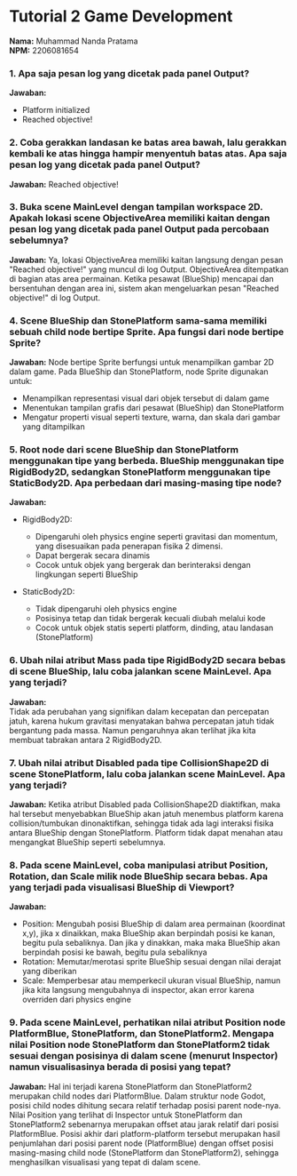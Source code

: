 # Tutorial 2 Game Development

**Nama:** Muhammad Nanda Pratama  
**NPM:** 2206081654

### 1. Apa saja pesan log yang dicetak pada panel Output?  
**Jawaban:**
- Platform initialized 
- Reached objective!


### 2. Coba gerakkan landasan ke batas area bawah, lalu gerakkan kembali ke atas hingga hampir menyentuh batas atas. Apa saja pesan log yang dicetak pada panel Output?  
**Jawaban:** Reached objective!

### 3. Buka scene MainLevel dengan tampilan workspace 2D. Apakah lokasi scene ObjectiveArea memiliki kaitan dengan pesan log yang dicetak pada panel Output pada percobaan sebelumnya?  
**Jawaban:**
Ya, lokasi ObjectiveArea memiliki kaitan langsung dengan pesan "Reached objective!" yang muncul di log Output. ObjectiveArea ditempatkan di bagian atas area permainan. Ketika pesawat (BlueShip) mencapai dan bersentuhan dengan area ini, sistem akan mengeluarkan pesan "Reached objective!" di log Output.


### 4. Scene BlueShip dan StonePlatform sama-sama memiliki sebuah child node bertipe Sprite. Apa fungsi dari node bertipe Sprite?  
**Jawaban:** 
Node bertipe Sprite berfungsi untuk menampilkan gambar 2D dalam game. Pada BlueShip dan StonePlatform, node Sprite digunakan untuk:
- Menampilkan representasi visual dari objek tersebut di dalam game
- Menentukan tampilan grafis dari pesawat (BlueShip) dan StonePlatform
- Mengatur properti visual seperti texture, warna, dan skala dari gambar yang ditampilkan

### 5. Root node dari scene BlueShip dan StonePlatform menggunakan tipe yang berbeda. BlueShip menggunakan tipe RigidBody2D, sedangkan StonePlatform menggunakan tipe StaticBody2D. Apa perbedaan dari masing-masing tipe node?  
**Jawaban:**  
- RigidBody2D:
  - Dipengaruhi oleh physics engine seperti gravitasi dan momentum, yang disesuaikan pada penerapan fisika 2 dimensi.
  - Dapat bergerak secara dinamis
  - Cocok untuk objek yang bergerak dan berinteraksi dengan lingkungan seperti BlueShip

- StaticBody2D:
  - Tidak dipengaruhi oleh physics engine
  - Posisinya tetap dan tidak bergerak kecuali diubah melalui kode
  - Cocok untuk objek statis seperti platform, dinding, atau landasan (StonePlatform)


### 6. Ubah nilai atribut Mass pada tipe RigidBody2D secara bebas di scene BlueShip, lalu coba jalankan scene MainLevel. Apa yang terjadi?  
**Jawaban:**  
Tidak ada perubahan yang signifikan dalam kecepatan dan percepatan jatuh, karena hukum gravitasi menyatakan bahwa percepatan jatuh tidak bergantung pada massa. Namun pengaruhnya akan terlihat jika kita membuat tabrakan antara 2 RigidBody2D.


### 7. Ubah nilai atribut Disabled pada tipe CollisionShape2D di scene StonePlatform, lalu coba jalankan scene MainLevel. Apa yang terjadi?  
**Jawaban:**
Ketika atribut Disabled pada CollisionShape2D diaktifkan, maka hal tersebut menyebabkan BlueShip akan jatuh menembus platform karena collision/tumbukan dinonaktifkan, sehingga tidak ada lagi interaksi fisika antara BlueShip dengan StonePlatform. Platform tidak dapat menahan atau mengangkat BlueShip seperti sebelumnya.

### 8. Pada scene MainLevel, coba manipulasi atribut Position, Rotation, dan Scale milik node BlueShip secara bebas. Apa yang terjadi pada visualisasi BlueShip di Viewport?  
**Jawaban:**  
- Position: Mengubah posisi BlueShip di dalam area permainan (koordinat x,y), jika x dinaikkan, maka BlueShip akan berpindah posisi ke kanan, begitu pula sebaliknya. Dan jika y dinakkan, maka maka BlueShip akan berpindah posisi ke bawah, begitu pula sebaliknya
- Rotation: Memutar/merotasi sprite BlueShip sesuai dengan nilai derajat yang diberikan
- Scale: Memperbesar atau memperkecil ukuran visual BlueShip, namun jika kita langsung mengubahnya di inspector, akan error karena overriden dari physics engine


### 9. Pada scene MainLevel, perhatikan nilai atribut Position node PlatformBlue, StonePlatform, dan StonePlatform2. Mengapa nilai Position node StonePlatform dan StonePlatform2 tidak sesuai dengan posisinya di dalam scene (menurut Inspector) namun visualisasinya berada di posisi yang tepat?  
**Jawaban:** 
Hal ini terjadi karena StonePlatform dan StonePlatform2 merupakan child nodes dari PlatformBlue. Dalam struktur node Godot, posisi child nodes dihitung secara relatif terhadap posisi parent node-nya. Nilai Position yang terlihat di Inspector untuk StonePlatform dan StonePlatform2 sebenarnya merupakan offset atau jarak relatif dari posisi PlatformBlue. Posisi akhir dari platform-platform tersebut merupakan hasil penjumlahan dari posisi parent node (PlatformBlue) dengan offset posisi masing-masing child node (StonePlatform dan StonePlatform2), sehingga menghasilkan visualisasi yang tepat di dalam scene.